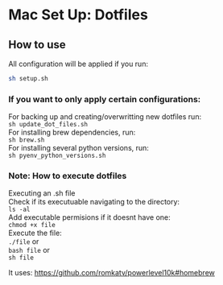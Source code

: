 # Mac Set Up: Dotfiles
## How to use
All configuration will be applied if you run:  
```bash
sh setup.sh
```  

### If you want to only apply certain configurations:
For backing up and creating/overwritting new dotfiles run:  
`sh update_dot_files.sh`  
For installing brew dependencies, run:  
`sh brew.sh`  
For installing several python versions, run:  
`sh pyenv_python_versions.sh`  

### Note: How to execute dotfiles
Executing an .sh file  
Check if its executuable navigating to the directory:  
 `ls -al`  
Add executable permisions if it doesnt have one:  
`chmod +x file`  
Execute the file:  
`./file` or  
`bash file` or  
`sh file`


It uses:
https://github.com/romkatv/powerlevel10k#homebrew